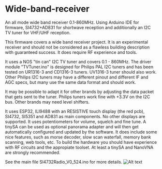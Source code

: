 # Wide-band-receiver
An all mode wide band receiver 0.1-860MHz. Using Arduino IDE for firmware, SI4732+AD831 for shortwave reception and additionally an I2C TV tuner for VHF/UHF reception.

This firmware covers a wide band receiver project. It is an experimental receiver and should not be considered as a flawless building description with guaranteed success. 
It does require RF experience and tools.

It uses a NOS "tin can" I2C TV tuner and covers 0.1 - 860MHz.
The driver module "TVTuner.ino" is designed for Philips PAL I2C tuners and has been tested on UR1316-3 and CD1316-3 tuners. UV1316-3 tuner should also work.
Other Philips I2C tuners may have a different pinout and different IF and AGC specs, but many use the same data format and should work.

It may be possible to adapt it for other brands by adjusting the data packet that gets sent to the tuner. 
Philips tuners work fine with +3.3V on the I2C bus. Other brands may need level shifters.

It uses ESP32, ILI9488 with an RESISTIVE touch display (the red pcb), SI4732, SI5351 and AD831 as main components. No other displays are supported.
It uses potentiometers for volume, squelch and fine tune.
A tinySA can be used as optional panorama adapter and will then get automatically configured and updated by the software. 
It does include some nice features, such as morse decoder, slow scan waterfall, memory bank scanning, web tools, etc.
To build the hardware you should have experience with RF circuits and the appropiate toolset. At least a tinySA and NanoVNA are strongly recommended. 

See the main file SI4732Radio_V0_524.ino for more details.
![Alt text](1.jpg)
